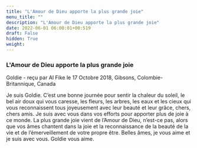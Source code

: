 ```yaml
---
title: "L'Amour de Dieu apporte la plus grande joie"
menu_title: ""
description: "L'Amour de Dieu apporte la plus grande joie"
date: 2022-06-01 06:00:01+00:519
draft: False
hidden: True
weight:
---
```

### L'Amour de Dieu apporte la plus grande joie

Goldie - reçu par Al Fike le 17 Octobre 2018, Gibsons, Colombie-Britannique, Canada

Je suis Goldie. C’est une bonne journée pour sentir la chaleur du soleil, le bel air doux qui vous caresse, les fleurs, les arbres, les eaux et les cieux qui vous reconnaissent tous joyeusement avec leur beauté et leur grâce, chers, chers amis. Je suis avec vous dans vos efforts pour apporter plus de joie à ce monde. La plus grande joie vient de l’Amour de Dieu, n’est-ce pas, alors que vos âmes chantent dans la joie et la reconnaissance de la beauté de la vie et de l’émerveillement de votre propre être. Belles âmes, je vous aime et je suis avec vous. Goldie vous aime.




